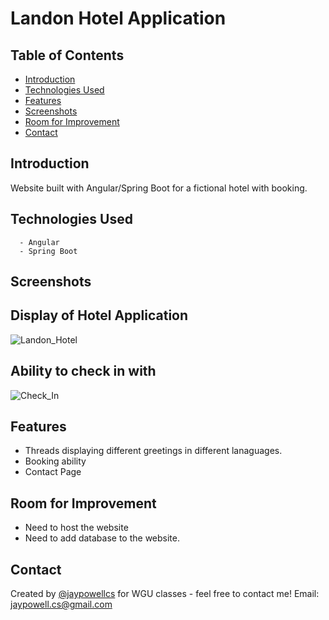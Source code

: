 # Landon Hotel Application 

## Table of Contents
* [Introduction](#Introduction)
* [Technologies Used](#technologies-used)
* [Features](#features)
* [Screenshots](#screenshots)
* [Room for Improvement](#room-for-improvement)
* [Contact](#contact)

## Introduction
Website built with Angular/Spring Boot for a fictional hotel with booking.   
 
## Technologies Used 
      - Angular
      - Spring Boot
      
## Screenshots

## Display of Hotel Application 
![Landon_Hotel](https://github.com/jaypowellcs/Hotel/assets/60851811/c28aee14-4f94-4b11-9822-55aea25cd374)

## Ability to check in with 
![Check_In ](https://github.com/jaypowellcs/Hotel/assets/60851811/220d8203-b32b-4639-a2ae-c8734432f54f)


## Features
  - Threads displaying different greetings in different lanaguages.
  - Booking ability
  - Contact Page
    
## Room for Improvement
- Need to host the website
- Need to add database to the website.
  
## Contact
Created by [@jaypowellcs](https://github.com/jaypowellcs) for WGU classes - feel free to contact me!
Email: jaypowell.cs@gmail.com
